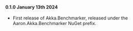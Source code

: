 #### 0.1.0 January 13th 2024 ####

* First release of Akka.Benchmarker, released under the Aaron.Akka.Benchmarker NuGet prefix.